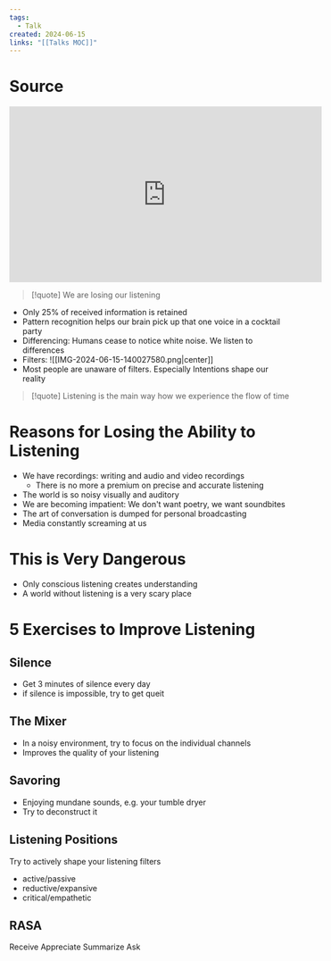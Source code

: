 ```yaml
---
tags:
  - Talk
created: 2024-06-15
links: "[[Talks MOC]]"
---
```

# Source

<iframe width="560" height="315" src="https://www.youtube.com/embed/cSohjlYQI2A?si=hFqQjyoVASEHVpAy" title="YouTube video player" frameborder="0" allow="accelerometer; autoplay; clipboard-write; encrypted-media; gyroscope; picture-in-picture; web-share" referrerpolicy="strict-origin-when-cross-origin" allowfullscreen></iframe>

> [!quote] We are losing our listening

- Only 25% of received information is retained
- Pattern recognition helps our brain pick up that one voice in a cocktail party
- Differencing: Humans cease to notice white noise. We listen to differences
- Filters:
![[IMG-2024-06-15-140027580.png|center]]
- Most people are unaware of filters. Especially Intentions shape our reality

> [!quote] Listening is the main way how we experience the flow of time

# Reasons for Losing the Ability to Listening

- We have recordings: writing and audio and video recordings
	- There is no more a premium on precise and accurate listening
- The world is so noisy visually and auditory
- We are becoming impatient: We don't want poetry, we want soundbites
- The art of conversation is dumped for personal broadcasting
- Media constantly screaming at us

# This is Very Dangerous

- Only conscious listening creates understanding
- A world without listening is a very scary place

# 5 Exercises to Improve Listening

## Silence

- Get 3 minutes of silence every day
- if silence is impossible, try to get queit

## The Mixer

- In a noisy environment, try to focus on the individual channels
- Improves the quality of your listening

## Savoring

- Enjoying mundane sounds, e.g. your tumble dryer
- Try to deconstruct it

## Listening Positions

Try to actively shape your listening filters
- active/passive
- reductive/expansive
- critical/empathetic

## RASA

Receive
Appreciate
Summarize
Ask
